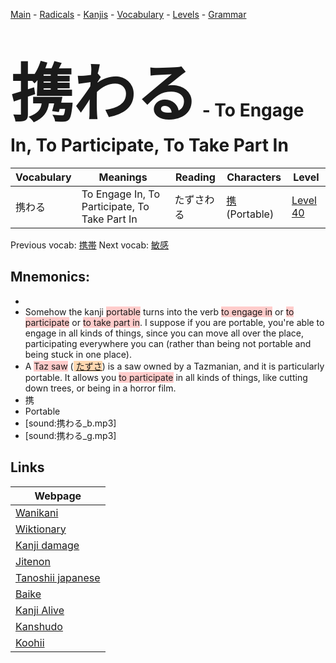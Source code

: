 <style> bigfont {font-size: 100px}</style>
[Main](../README.md) -
[Radicals](../radicals.md) -
[Kanjis](../kanjis.md) -
[Vocabulary](../vocabulary.md) -
[Levels](../levels.md) -
[Grammar](../grammar.md)
# <bigfont> 携わる</bigfont> - To Engage In, To Participate, To Take Part In 

| Vocabulary | Meanings | Reading | Characters | Level |
| --- | --- | --- | --- | --- |
| 携わる | To Engage In, To Participate, To Take Part In | たずさわる |  [携](../kanjis/携.md) (Portable) | [Level 40](../levels/wk_level40.md) |

Previous vocab: [携帯](携帯.md) Next vocab: [敏感](敏感.md) 

## Mnemonics:

* 
* Somehow the kanji <span style="background-color:#ffcccb"> portable</span> turns into the verb <span style="background-color:#ffcccb"> to engage in</span> or <span style="background-color:#ffcccb"> to participate</span> or <span style="background-color:#ffcccb"> to take part in</span>. I suppose if you are portable, you're able to engage in all kinds of things, since you can move all over the place, participating everywhere you can (rather than being not portable and being stuck in one place).
* A <span style="background-color:#ffcccb"> Taz saw</span> (<span style="background-color:#fed8b1"> [たずさ](https://jisho.org/search/たずさ)</span>) is a saw owned by a Tazmanian, and it is particularly portable. It allows you <span style="background-color:#ffcccb"> to participate</span> in all kinds of things, like  cutting down trees, or being in a horror film.
* 携
* Portable
* [sound:携わる_b.mp3]
* [sound:携わる_g.mp3]


## Links 

| Webpage |
| --- |
| [Wanikani          ](https://www.wanikani.com/kanji/携わる) |
| [Wiktionary        ](https://en.wiktionary.org/wiki/携わる) |
| [Kanji damage      ](http://www.kanjidamage.com/kanji/search?utf8=✓&q=携わる) |
| [Jitenon           ](https://jitenon.com/kanji/携わる) |
| [Tanoshii japanese ](https://www.tanoshiijapanese.com/dictionary/kanji.cfm?k=携わる) |
| [Baike             ](https://baike.baidu.com/item/携わる) |
| [Kanji Alive       ](https://app.kanjialive.com/携わる) |
| [Kanshudo          ](https://www.kanshudo.com/searchmn?q=携わる) |
| [Koohii            ](https://kanji.koohii.com/study/kanji/携わる) |
